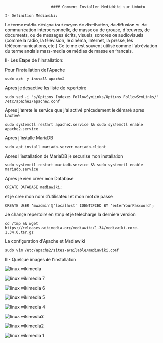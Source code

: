                          #### Comment Installer MediaWiki sur Umbutu




```
I- Définition Médiawiki:
```

Le terme média désigne tout moyen de distribution, de diffusion ou de communication interpersonnelle, de masse ou de groupe, d'œuvres, de documents, ou de messages écrits, visuels, sonores ou audiovisuels (comme la radio, la télévision, le cinéma, Internet, la presse, les télécommunications, etc.) Ce terme est souvent utilisé comme l'abréviation du terme anglais mass-media ou médias de masse en français.





II-  Les Etape de l'installation:



Pour l'installation de l'Apache


```
sudo apt -y install apache2
```


Apres je desactive les liste de repertoire


```
sudo sed -i "s/Options Indexes FollowSymLinks/Options FollowSymLinks/" /etc/apache2/apache2.conf
```


Apres j'arrete le service que j'ai activé précedement le démaré apres l.activé


```
sudo systemctl restart apache2.service && sudo systemctl enable apache2.service
```


Apres j'installe MariaDB


```
sudo apt install mariadb-server mariadb-client
```


Apres l'installation de MariaDB je securise mon installation


```
sudo systemctl restart mariadb.service && sudo systemctl enable mariadb.service
```


Apres je vien créer mon Database


```
CREATE DATABASE mediawiki;
```


et je cree mon nom d'utilisateur et mon mot de passe


```
CREATE USER 'mwadmin'@'localhost' IDENTIFIED BY 'enterYourPassword';
```


Je change repertoire en /tmp et je telecharge la derniere version


```
cd /tmp && wget https://releases.wikimedia.org/mediawiki/1.34/mediawiki-core-1.34.0.tar.gz
```


La configuration d'Apache et Mediawiki


```
sudo vim /etc/apache2/sites-available/mediawiki.conf
```

III-  Quelque images de l'installation



![linux wikimedia](https://user-images.githubusercontent.com/113144317/207488695-c789f1bf-bd30-4ff7-b1f9-8e1a1a98d06f.png)


![linux wikimedia 7](https://user-images.githubusercontent.com/113144317/207490173-e200c552-e00a-4672-b935-14405f830602.png)


![linux wikimedia 6](https://user-images.githubusercontent.com/113144317/207490278-8c277272-ca9b-4f84-a793-745c3c9e920d.png)


![linux wikimedia 5](https://user-images.githubusercontent.com/113144317/207490335-3b701ad6-35e6-4388-a3e5-46be899ae22c.png)



![linux wikimedia 4](https://user-images.githubusercontent.com/113144317/207490406-8c940151-0483-48ef-a805-7479a72739ac.png)



![linux wikimedia3](https://user-images.githubusercontent.com/113144317/207490458-9e52ec55-dc89-482e-853e-5ad483b2cab9.png)


![linux wikimedia2](https://user-images.githubusercontent.com/113144317/207490532-4e03441a-ebba-450f-b5b6-b473983c3f15.png)


![linux wikimedia 1](https://user-images.githubusercontent.com/113144317/207490566-23a4e1f0-1107-4b4b-9f97-0f9eb4e30b9e.png)
